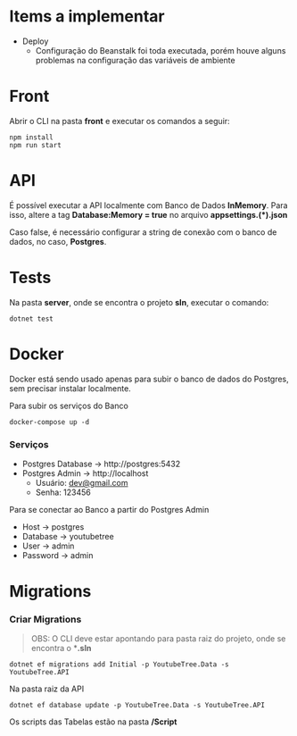 # Items a implementar

- Deploy
    - Configuração do Beanstalk foi toda executada, porém houve alguns problemas na configuração das variáveis de ambiente
# Front

Abrir o CLI na pasta **front** e executar os comandos a seguir:

```
npm install
npm run start
```

# API

É possível executar a API localmente com Banco de Dados **InMemory**. Para isso, altere a tag **Database:Memory = true** no arquivo **appsettings.(*).json**

Caso false, é necessário configurar a string de conexão com o banco de dados, no caso, **Postgres**.

# Tests

Na pasta **server**, onde se encontra o projeto **sln**, executar o comando:

```
dotnet test
```

# Docker

Docker está sendo usado apenas para subir o banco de dados do Postgres, sem precisar instalar localmente.

Para subir os serviços do Banco
```
docker-compose up -d
```

### Serviços

- Postgres Database -> http://postgres:5432
- Postgres Admin -> http://localhost
	- Usuário: dev@gmail.com
	- Senha: 123456

Para se conectar ao Banco a partir do Postgres Admin

- Host -> postgres
- Database -> youtubetree
- User -> admin
- Password -> admin

# Migrations

### Criar Migrations  


> OBS: O CLI deve estar apontando para pasta raiz do projeto, onde se encontra o ***.sln**

```
dotnet ef migrations add Initial -p YoutubeTree.Data -s YoutubeTree.API
```

Na pasta raiz da API

```
dotnet ef database update -p YoutubeTree.Data -s YoutubeTree.API
```

Os scripts das Tabelas estão na pasta **/Script**

